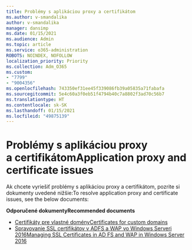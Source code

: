 ```yaml
---
title: Problémy s aplikáciou proxy a certifikátom
ms.author: v-smandalika
author: v-smandalika
manager: dansimp
ms.date: 01/15/2021
ms.audience: Admin
ms.topic: article
ms.service: o365-administration
ROBOTS: NOINDEX, NOFOLLOW
localization_priority: Priority
ms.collection: Adm_O365
ms.custom:
- "7799"
- "9004356"
ms.openlocfilehash: 743350ef31ee45f339086fb39a05835a71fabafa
ms.sourcegitcommit: 5e4c60a3f0eb51f4794b40c7a8802f3ad70c56b7
ms.translationtype: HT
ms.contentlocale: sk-SK
ms.lasthandoff: 01/15/2021
ms.locfileid: "49875139"
---
```

# <a name="application-proxy-and-certificate-issues"></a><span data-ttu-id="7f2ea-102">Problémy s aplikáciou proxy a certifikátom</span><span class="sxs-lookup"><span data-stu-id="7f2ea-102">Application proxy and certificate issues</span></span>

<span data-ttu-id="7f2ea-103">Ak chcete vyriešiť problémy s aplikáciou proxy a certifikátom, pozrite si dokumenty uvedené nižšie:</span><span class="sxs-lookup"><span data-stu-id="7f2ea-103">To resolve application proxy and certificate issues, see the below documents:</span></span>

<span data-ttu-id="7f2ea-104">**Odporučené dokumenty**</span><span class="sxs-lookup"><span data-stu-id="7f2ea-104">**Recommended documents**</span></span>

- [<span data-ttu-id="7f2ea-105">Certifikáty pre vlastné domény</span><span class="sxs-lookup"><span data-stu-id="7f2ea-105">Certificates for custom domains</span></span>](https://docs.microsoft.com/azure/active-directory/manage-apps/application-proxy-configure-custom-domain#certificates-for-custom-domains)
- [<span data-ttu-id="7f2ea-106">Spravovanie SSL certifikátov v ADFS a WAP vo Windows Serveri 2016</span><span class="sxs-lookup"><span data-stu-id="7f2ea-106">Managing SSL Certificates in AD FS and WAP in Windows Server 2016</span></span>](https://docs.microsoft.com/windows-server/identity/ad-fs/operations/manage-ssl-certificates-ad-fs-wap)


